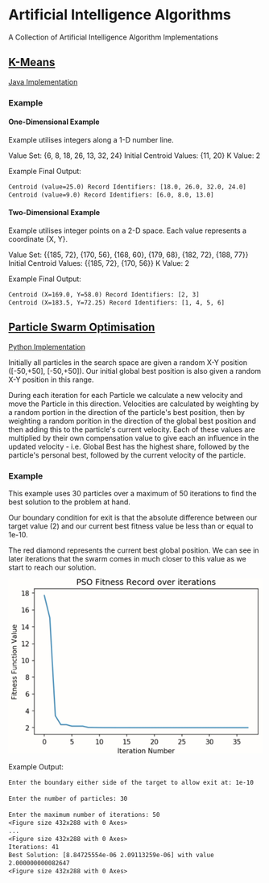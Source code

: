 # Artificial Intelligence Algorithms
A Collection of Artificial Intelligence Algorithm Implementations

## [K-Means](https://en.wikipedia.org/wiki/K-means_clustering)
[Java Implementation](src/kmeans)

### Example
#### One-Dimensional Example
Example utilises integers along a 1-D number line.

Value Set: {6, 8, 18, 26, 13, 32, 24}
Initial Centroid Values: {11, 20}
K Value: 2

Example Final Output:
```
Centroid (value=25.0) Record Identifiers: [18.0, 26.0, 32.0, 24.0]
Centroid (value=9.0) Record Identifiers: [6.0, 8.0, 13.0]
```

#### Two-Dimensional Example
Example utilises integer points on a 2-D space. Each value represents a coordinate {X, Y}.

Value Set: {{185, 72}, {170, 56}, {168, 60}, {179, 68}, {182, 72}, {188, 77}}
Initial Centroid Values: {{185, 72}, {170, 56}}
K Value: 2

Example Final Output:
```
Centroid (X=169.0, Y=58.0) Record Identifiers: [2, 3]
Centroid (X=183.5, Y=72.25) Record Identifiers: [1, 4, 5, 6]
```

## [Particle Swarm Optimisation](https://en.wikipedia.org/wiki/Particle_swarm_optimization)
[Python Implementation](src/pso-python/particle_swarm_optimisation.py)

Initially all particles in the search space are given a random X-Y position ([-50,+50], [-50,+50]). Our initial global best position is also given a random X-Y position in this range.

During each iteration for each Particle we calculate a new velocity and move the Particle in this direction. Velocities are calculated by weighting by a random portion in the direction of the particle's best position, then by weighting a random porition in the direction of the global best position and then adding this to the particle's current velocity.
Each of these values are multiplied by their own compensation value to give each an influence in the updated velocity - i.e. Global Best has the highest share, followed by the particle's personal best, followed by the current velocity of the particle.

### Example

This example uses 30 particles over a maximum of 50 iterations to find the best solution to the problem at hand.

Our boundary condition for exit is that the absolute difference between our target value (2) and our current best fitness value be less than or equal to 1e-10.

The red diamond represents the current best global position. We can see in later iterations that the swarm comes in much closer to this value as we start to reach our solution.

![](src/pso-python/pso_demo.gif)

Example Output:
```
Enter the boundary either side of the target to allow exit at: 1e-10

Enter the number of particles: 30

Enter the maximum number of iterations: 50
<Figure size 432x288 with 0 Axes>
...
<Figure size 432x288 with 0 Axes>
Iterations: 41
Best Solution: [8.84725554e-06 2.09113259e-06] with value 2.000000000082647
<Figure size 432x288 with 0 Axes>
```